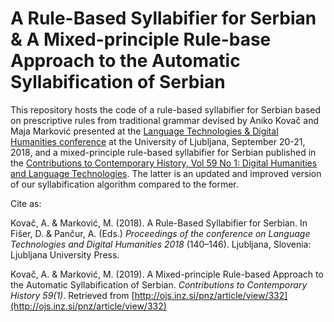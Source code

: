 # A Rule-Based Syllabifier for Serbian & A Mixed-principle Rule-base Approach to the Automatic Syllabification of Serbian

This repository hosts the code of a rule-based syllabifier for Serbian based on prescriptive rules from traditional grammar devised by Aniko Kovač and Maja Marković presented at the [Language Technologies & Digital Humanities conference](http://www.sdjt.si/wp/dogodki/konference/jtdh-2018-english/) at the University of Ljubljana, September 20-21, 2018, and a mixed-principle rule-based syllabifier for Serbian published in the [Contributions to Contemporary History, Vol 59 No 1: Digital Humanities and Language Technologies](http://ojs.inz.si/pnz/article/view/332). The latter is an updated and improved version of our syllabification algorithm compared to the former.

Cite as:

Kovač, A. & Marković, M. (2018). A Rule-Based Syllabifier for Serbian. In Fišer, D. & Pančur, A. (Eds.) *Proceedings of the conference on Language Technologies and Digital Humanities 2018* (140–146). Ljubljana, Slovenia: Ljubljana University Press.

Kovač, A. & Marković, M. (2019). A Mixed-principle Rule-based Approach to the Automatic Syllabification of Serbian. *Contributions to Contemporary History 59(1)*. Retrieved from [http://ojs.inz.si/pnz/article/view/332](http://ojs.inz.si/pnz/article/view/332)
